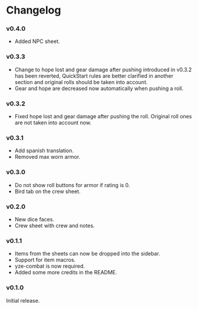 # Changelog

### v0.4.0

-   Added NPC sheet.

### v0.3.3

-   Change to hope lost and gear damage after pushing introduced in v0.3.2 has been reverted, QuickStart rules are better clarified in another section and original rolls should be taken into account.
-   Gear and hope are decreased now automatically when pushing a roll.

### v0.3.2

-   Fixed hope lost and gear damage after pushing the roll. Original roll ones are not taken into account now.

### v0.3.1

-   Add spanish translation.
-   Removed max worn armor.

### v0.3.0

-   Do not show roll buttons for armor if rating is 0.
-   Bird tab on the crew sheet.

### v0.2.0

-   New dice faces.
-   Crew sheet with crew and notes.

### v0.1.1

-   Items from the sheets can now be dropped into the sidebar.
-   Support for item macros.
-   yze-combat is now required.
-   Added some more credits in the README.

### v0.1.0

Initial release.
